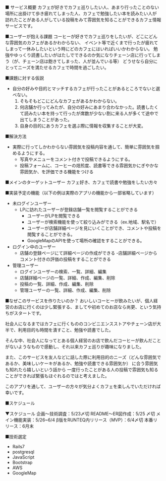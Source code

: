 ■ サービス概要
カフェが好きでカフェ巡りしたい人、あまり行ったことのない場所に出掛けて歩き疲れてしまった人、カフェで勉強したい本を読みたい人が
訪れたことがある人がしている投稿をみて雰囲気を知ることができるカフェ情報サービスです。


■ユーザーが抱える課題
コーヒーが好きでカフェ巡りをしたいが、どこにどんな雰囲気のカフェがあるかわからない、
イベント等で近くまで行ったが疲れてしまって一休みしたいという時にどのカフェにはいればいいかわからない。
勉強やゆっくり読書したいがはたしでできるのか気になりチェーン店に行ってしまう（が、チェーン店は飽きてしまった、人が並んでいる等）
どうせなら自分にとってニーズを満たせるカフェで時間を過ごしたい。

■課題に対する仮説
- 自分の好みや目的とマッチするカフェが行ったことがあるところでないと選べない。
  1. そもそもどこにどんなカフェがあるかわからない。
  2. 何店舗か行ってみたが、自分の好みにあまり合わなかった。読書したくて読みたい本を持って行ったが席数が少ない割に来る人が多くて途中で出てしまうことがあった。
  3. 自身の目的にあうカフェを選ぶ際に情報を収集することが大変。

■解決方法
- 実際に行ってしかわからない雰囲気を投稿内容を通して、簡単に雰囲気を掴めるようにする。
  - 写真やメニューをコメント付きで投稿できるようにする。
  - 投稿フォームに、コーヒーの焙煎度、読書等できる雰囲気かにぎやかな雰囲気か、を評価できる機能をつける


■メインのターゲットユーザー
カフェ好き、カフェで読書や勉強をしたい方々

■実装予定の機能（以下の例は実際のアプリの機能から一部省略しています）
- 未ログインユーザー
    - LPに訪れたユーザーが登録店舗一覧を閲覧することができる
        - ユーザーがLPを閲覧できる
        - ユーザーが検索機能を使って絞り込みができる（ex.地域、駅名で）
        - ユーザーが店舗詳細ページを見にいくことができ、コメントや投稿を閲覧することができる。
        - GoogleMapのAPIを使って場所の確認をすることができる。
- ログイン中のユーザー
    - 店舗の登録ページにて詳細ページの作成ができる
    -店舗詳細ページからコメント付きの評価の投稿をすることができる 
- 管理ユーザー
    - ログインユーザーの検索、一覧、詳細、編集
    - 店舗詳細ページの一覧、詳細、作成、編集、削除
    - 投稿の一覧、詳細、作成、編集、削除
    - 管理ユーザーの一覧、詳細、作成、編集、削除

■なぜこのサービスを作りたいのか？
おいしいコーヒーが飲みたいが、個人経営のお店に行くのは少し緊張する、ましてや初めてのお店なら尚更、という気持ちがスタートです。

社会人になるまではカフェに行くもののコンビニエンスストアやチェーン店が大半で、利用目的も時間を潰すこと、勉強や読書でした。

そんな中、社会人になってとある個人経営のお店で飲んだコーヒーが飲んだことがないようなもので感動し、それ以来カフェ巡りが趣味になりました。


また、このサービスを友人などに話した際に利用目的のニーズ（どんな雰囲気であるか、美味しいケーキがあるか、勉強や読書できる雰囲気か）
に合う雰囲気も知れたら嬉しいという話から
一度行ったことがある人の投稿で雰囲気も知ることができれば緊張もほぐれるのではと考えました。

このアプリを通して、ユーザーの方々が気分よくカフェを楽しんでいただければ幸いです。


■スケジュール

▼スケジュール
企画〜技術調査：5/23〆切
README〜ER図作成：5/25 〆切
メイン機能実装：5/26~6/4
β版をRUNTEQ内リリース（MVP）：6/4〆切
本番リリース：6月末

■技術選定
- Rails7
- postgresql
- JavaScript
- Bootstrap
- AWS
- GoogleMap